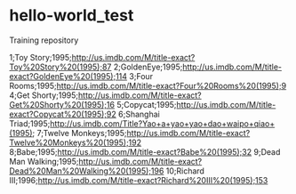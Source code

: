 # hello-world_test
Training repository


1;Toy Story;1995;http://us.imdb.com/M/title-exact?Toy%20Story%20(1995);87
2;GoldenEye;1995;http://us.imdb.com/M/title-exact?GoldenEye%20(1995);114
3;Four Rooms;1995;http://us.imdb.com/M/title-exact?Four%20Rooms%20(1995);9
4;Get Shorty;1995;http://us.imdb.com/M/title-exact?Get%20Shorty%20(1995);16
5;Copycat;1995;http://us.imdb.com/M/title-exact?Copycat%20(1995);92
6;Shanghai Triad;1995;http://us.imdb.com/Title?Yao+a+yao+yao+dao+waipo+qiao+(1995);
7;Twelve Monkeys;1995;http://us.imdb.com/M/title-exact?Twelve%20Monkeys%20(1995);192
8;Babe;1995;http://us.imdb.com/M/title-exact?Babe%20(1995);32
9;Dead Man Walking;1995;http://us.imdb.com/M/title-exact?Dead%20Man%20Walking%20(1995);196
10;Richard III;1996;http://us.imdb.com/M/title-exact?Richard%20III%20(1995);153

